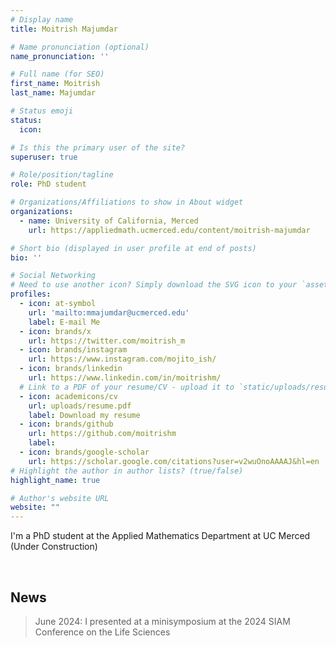 ```yaml
---
# Display name
title: Moitrish Majumdar

# Name pronunciation (optional)
name_pronunciation: ''

# Full name (for SEO)
first_name: Moitrish
last_name: Majumdar

# Status emoji
status:
  icon: 

# Is this the primary user of the site?
superuser: true

# Role/position/tagline
role: PhD student

# Organizations/Affiliations to show in About widget
organizations:
  - name: University of California, Merced
    url: https://appliedmath.ucmerced.edu/content/moitrish-majumdar

# Short bio (displayed in user profile at end of posts)
bio: ''

# Social Networking
# Need to use another icon? Simply download the SVG icon to your `assets/media/icons/` folder.
profiles:
  - icon: at-symbol
    url: 'mailto:mmajumdar@ucmerced.edu'
    label: E-mail Me
  - icon: brands/x
    url: https://twitter.com/moitrish_m
  - icon: brands/instagram
    url: https://www.instagram.com/mojito_ish/
  - icon: brands/linkedin
    url: https://www.linkedin.com/in/moitrishm/
  # Link to a PDF of your resume/CV - upload it to `static/uploads/resume.pdf`
  - icon: academicons/cv
    url: uploads/resume.pdf
    label: Download my resume
  - icon: brands/github
    url: https://github.com/moitrishm
    label: 
  - icon: brands/google-scholar
    url: https://scholar.google.com/citations?user=v2wuOnoAAAAJ&hl=en
# Highlight the author in author lists? (true/false)
highlight_name: true

# Author's website URL
website: ""
---
```


I'm a PhD student at the Applied Mathematics Department at UC Merced 
(Under Construction)



<br/>

## News

>June 2024: I presented at a minisymposium at the 2024 SIAM Conference on the Life Sciences
